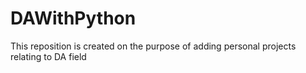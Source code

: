 # DAWithPython
This reposition is created on the purpose of adding personal projects relating to DA field
